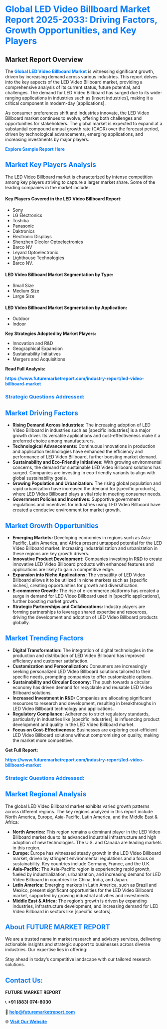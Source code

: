 <h1 style="color: #007BFF;">Global LED Video Billboard Market Report 2025-2033: Driving Factors, Growth Opportunities, and Key Players</h1>

<section id="overview">
<h2>Market Report Overview</h2>
<p>The <a href="https://www.futuremarketreport.com/industry-report/led-video-billboard-market" style="color: #007BFF; text-decoration: none;"><strong>Global LED Video Billboard Market</strong></a> is witnessing significant growth, driven by increasing demand across various industries. This report delves into the key aspects of the LED Video Billboard market, providing a comprehensive analysis of its current status, future potential, and challenges. The demand for LED Video Billboard has surged due to its wide-ranging applications in industries such as [insert industries], making it a critical component in modern-day [applications].</p>
<p>As consumer preferences shift and industries innovate, the LED Video Billboard market continues to evolve, offering both challenges and opportunities for stakeholders. The global market is expected to expand at a substantial compound annual growth rate (CAGR) over the forecast period, driven by technological advancements, emerging applications, and increasing investments by major players.</p>
</section>

<section id="overview">
<p><a href="https://www.futuremarketreport.com/request-sample/reportId=41882" style="color: #007BFF; text-decoration: none;"><strong>Explore Sample Report Here</strong></a></p>
</section>

<section id="key-players">
<h2 style="color: #007BFF;">Market Key Players Analysis</h2>
<p>The LED Video Billboard market is characterized by intense competition among key players striving to capture a larger market share. Some of the leading companies in the market include:</p>
<h4>Key Players Covered in the LED Video Billboard Report:</h4>
<ul><li>Sony</li><li>LG Electronics</li><li>Toshiba</li><li>Panasonic</li><li>Daktronics</li><li>Electronic Displays</li><li>Shenzhen Dicolor Optoelectronics</li><li>Barco NV</li><li>Leyard Optoelectronic</li><li>Lighthouse Technologies</li><li>Barco NV.</li></ul>
<h4>LED Video Billboard Market Segmentation by Type:</h4>
<ul><li>Small Size</li><li>Medium Size</li><li>Large Size</li></ul>

<h4>LED Video Billboard Market Segmentation by Application:</h4>
<ul><li>Outdoor</li><li>Indoor</li></ul>
<p><strong>Key Strategies Adopted by Market Players:</strong></p>
<ul>
<li>Innovation and R&D</li>
<li>Geographical Expansion</li>
<li>Sustainability Initiatives</li>
<li>Mergers and Acquisitions</li>
</ul>
</section>

<section>
<p><strong>Read Full Analysis: </strong></p><a href="https://www.futuremarketreport.com/industry-report/led-video-billboard-market" style="color: #007BFF; text-decoration: none;"><strong>https://www.futuremarketreport.com/industry-report/led-video-billboard-market</strong></a>
<h3 style="color: #007BFF;">Strategic Questions Addressed:</h3>
</section>

<section id="driving-factors">
<h2 style="color: #007BFF;">Market Driving Factors</h2>
<ul>
<li><strong>Rising Demand Across Industries:</strong> The increasing adoption of LED Video Billboard in industries such as [specific industries] is a major growth driver. Its versatile applications and cost-effectiveness make it a preferred choice among manufacturers.</li>
<li><strong>Technological Advancements:</strong> Continuous innovations in production and application technologies have enhanced the efficiency and performance of LED Video Billboard, further boosting market demand.</li>
<li><strong>Sustainability and Eco-Friendly Initiatives:</strong> With growing environmental concerns, the demand for sustainable LED Video Billboard solutions has surged. Companies are investing in eco-friendly variants to align with global sustainability goals.</li>
<li><strong>Growing Population and Urbanization:</strong> The rising global population and rapid urbanization have increased the demand for [specific products], where LED Video Billboard plays a vital role in meeting consumer needs.</li>
<li><strong>Government Policies and Incentives:</strong> Supportive government regulations and incentives for industries using LED Video Billboard have created a conducive environment for market growth.</li>
</ul>
</section>

<section id="growth-opportunities">
<h2 style="color: #007BFF;">Market Growth Opportunities</h2>
<ul>
<li><strong>Emerging Markets:</strong> Developing economies in regions such as Asia-Pacific, Latin America, and Africa present untapped potential for the LED Video Billboard market. Increasing industrialization and urbanization in these regions are key growth drivers.</li>
<li><strong>Innovative Product Development:</strong> Companies investing in R&D to create innovative LED Video Billboard products with enhanced features and applications are likely to gain a competitive edge.</li>
<li><strong>Expansion into Niche Applications:</strong> The versatility of LED Video Billboard allows it to be utilized in niche markets such as [specific niches], creating opportunities for growth and diversification.</li>
<li><strong>E-commerce Growth:</strong> The rise of e-commerce platforms has created a surge in demand for LED Video Billboard used in [specific applications], further boosting market growth.</li>
<li><strong>Strategic Partnerships and Collaborations:</strong> Industry players are forming partnerships to leverage shared expertise and resources, driving the development and adoption of LED Video Billboard products globally.</li>
</ul>
</section>

<section id="trending-factors">
<h2 style="color: #007BFF;">Market Trending Factors</h2>
<ul>
<li><strong>Digital Transformation:</strong> The integration of digital technologies in the production and distribution of LED Video Billboard has improved efficiency and customer satisfaction.</li>
<li><strong>Customization and Personalization:</strong> Consumers are increasingly seeking personalized LED Video Billboard solutions tailored to their specific needs, prompting companies to offer customizable options.</li>
<li><strong>Sustainability and Circular Economy:</strong> The push towards a circular economy has driven demand for recyclable and reusable LED Video Billboard solutions.</li>
<li><strong>Increased Investment in R&D:</strong> Companies are allocating significant resources to research and development, resulting in breakthroughs in LED Video Billboard technology and applications.</li>
<li><strong>Regulatory Compliance:</strong> Adherence to strict regulatory standards, particularly in industries like [specific industries], is influencing product development and quality in the LED Video Billboard market.</li>
<li><strong>Focus on Cost-Effectiveness:</strong> Businesses are exploring cost-efficient LED Video Billboard solutions without compromising on quality, making the market more competitive.</li>
</ul>
</section>

<section>
<p><strong>Get Full Report: </strong></p><a href="https://www.futuremarketreport.com/industry-report/led-video-billboard-market" style="color: #007BFF; text-decoration: none;"><strong>https://www.futuremarketreport.com/industry-report/led-video-billboard-market</strong></a>
<h3 style="color: #007BFF;">Strategic Questions Addressed:</h3>
</section>


<section id="regional-analysis">
<h2 style="color: #007BFF;">Market Regional Analysis</h2>
<p>The global LED Video Billboard market exhibits varied growth patterns across different regions. The key regions analyzed in this report include North America, Europe, Asia-Pacific, Latin America, and the Middle East & Africa:</p>
<ul>
<li><strong>North America:</strong> This region remains a dominant player in the LED Video Billboard market due to its advanced industrial infrastructure and high adoption of new technologies. The U.S. and Canada are leading markets in this region.</li>
<li><strong>Europe:</strong> Europe has witnessed steady growth in the LED Video Billboard market, driven by stringent environmental regulations and a focus on sustainability. Key countries include Germany, France, and the U.K.</li>
<li><strong>Asia-Pacific:</strong> The Asia-Pacific region is experiencing rapid growth, fueled by industrialization, urbanization, and increasing demand for LED Video Billboard in countries like China, India, and Japan.</li>
<li><strong>Latin America:</strong> Emerging markets in Latin America, such as Brazil and Mexico, present significant opportunities for the LED Video Billboard market, supported by growing industrial activities and investments.</li>
<li><strong>Middle East & Africa:</strong> The region’s growth is driven by expanding industries, infrastructure development, and increasing demand for LED Video Billboard in sectors like [specific sectors].</li>
</ul>
</section>

<footer>
<h2 style="color: #007BFF;">About FUTURE MARKET REPORT</h2>
<p>We are a trusted name in market research and advisory services, delivering actionable insights and strategic support to businesses across diverse industries. Our expertise lies in offering:</p>

<p>Stay ahead in today’s competitive landscape with our tailored research solutions.</p>

<h2 style="color: #007BFF;">Contact Us:</h2>
<p><strong>FUTURE MARKET REPORT</strong></p>
<p>📞 <strong>+91 (883) 074-8030</strong></p>
<p>📧 <strong><a href="mailto:help@futuremarketreport.com" style="color: #007BFF;">help@futuremarketreport.com</a></strong></p>
<p>🌐 <strong><a href="https://www.futuremarketreport.com/" style="color: #007BFF;">Visit Our Website</a></strong></p>
</footer>